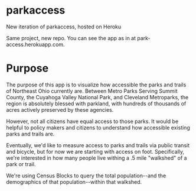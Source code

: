 parkaccess
==========

New iteration of parkaccess, hosted on Heroku

Same project, new repo. You can see the app as in at park-access.herokuapp.com.

Purpose
=======

The purpose of this app is to visualize how accessible the parks and trails of Northeast Ohio currently are. Between Metro Parks Serving Summit County, the Cuyahoga Valley National Park, and Cleveland Metroparks, the region is absolutely blessed with parkland, with hundreds of thousands of acres actively preserved by these agencies.

However, not all citizens have equal access to those parks. It would be helpful to policy makers and citizens to understand how accessible existing parks and trails are. 

Eventually, we'd like to measure access to parks and trails via public transit and bicycle, but for now we are starting with access on foot. Specifically, we're interested in how many people live withing a .5 mile "walkshed" of a park or trail.

We're using Census Blocks to query the total population--and the demographics of that population--within that walkshed.
